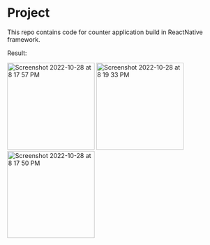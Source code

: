 # Project
This repo contains code for counter application build in ReactNative framework.

Result:

<img width="200" alt="Screenshot 2022-10-28 at 8 17 57 PM" src="https://user-images.githubusercontent.com/56545525/198658008-ef817439-4621-436a-93c2-b17a09443cbe.png">
<img width="200" alt="Screenshot 2022-10-28 at 8 19 33 PM" src="https://user-images.githubusercontent.com/56545525/198658037-43758460-6e77-48f3-8ae5-42f862a3fb74.png">
<img width="200" alt="Screenshot 2022-10-28 at 8 17 50 PM" src="https://user-images.githubusercontent.com/56545525/198658065-9ee1d446-e087-4c5e-bff6-2bd379845a40.png">

